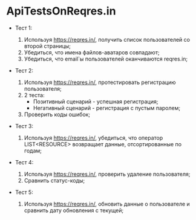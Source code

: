 # ApiTestsOnReqres.in
* Тест 1:
    1. Используя https://reqres.in/, получить список пользователей со второй страницы;
    2. Убедиться, что имена файлов-аватаров совпадают;
    3. Убедиться, что email`ы пользователей оканчиваются reqres.in;

* Тест 2:
    1. Используя https://reqres.in/, протестировать регистрацию пользователя;
    2. 2 теста:
        + Позитивный сценарий - успешная регистрация;
        + Негативный сценарий - регистрация с пустым паролем;
    3. Проверить коды ошибок;

* Тест 3:
    1. Используя https://reqres.in/, убедиться, что оператор LIST\<RESOURCE> возвращает данные, отсортированные по годам;
    
* Тест 4:
    1. Используя https://reqres.in/, проверить удаление пользователя;
    2. Сравнить статус-коды;
    
* Тест 5:
    1. Используя https://reqres.in/, обновить данные о пользователе и сравнить дату обновления с текущей;